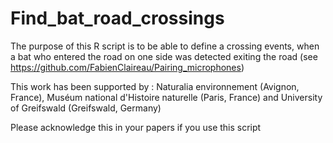 # Find_bat_road_crossings

The purpose of this R script is to be able to define a crossing events, when a bat who entered the road on one side was detected exiting the road (see https://github.com/FabienClaireau/Pairing_microphones)

This work has been supported by : Naturalia environnement (Avignon, France), Muséum national d'Histoire naturelle (Paris, France) and University of Greifswald (Greifswald, Germany)

Please acknowledge this in your papers if you use this script
